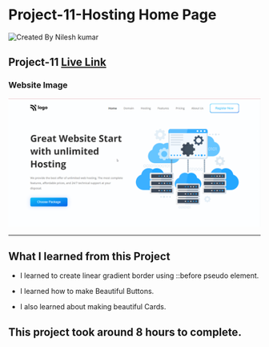 # Project-11-Hosting Home Page

![Created By Nilesh kumar](https://img.shields.io/badge/CreatedBy-NileshKumar-brightgreen)

## **Project-11** [Live Link]()  

### Website Image
![website img](./screenshots/website%20img.png)
***
## What I learned from this Project

- I learned to create linear gradient border using ::before pseudo element.

- I learned how to make Beautiful Buttons.

- I also learned about making beautiful Cards.

## This project took around 8 hours to complete.